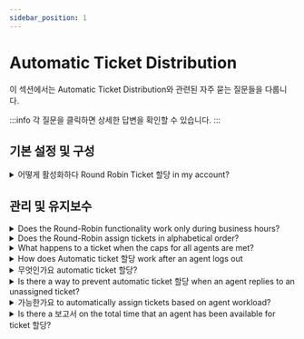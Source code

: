 ```yaml
---
sidebar_position: 1
---
```


# Automatic Ticket Distribution

이 섹션에서는 Automatic Ticket Distribution와 관련된 자주 묻는 질문들을 다룹니다.

:::info
각 질문을 클릭하면 상세한 답변을 확인할 수 있습니다.
:::


## 기본 설정 및 구성

<details>
<summary>어떻게 활성화하다 Round Robin Ticket 할당 in my account?</summary>

<p dir="ltr">Within Freshdesk, you would have the option to automatically assign tickets to agents within a group, in round-robin. To enable automatic ticket assignment for a group, please navigate to <strong>Admin &gt; Team &gt; Groups &gt;</strong> Edit(corresponding to the group) and turn on "<strong>Automatic Ticket Assignment</strong>". You could choose the mode of Automatic Ticket assignment as " Round Robin".</p><p><br /></p><p>Note: This feature is available only in the Estate and Forest plans.</p>

</details>


## 관리 및 유지보수

<details>
<summary>Does the Round-Robin functionality work only during business hours?</summary>

<p ><span style={{ fontSize: "16px" }}>The round robin feature or the automatic assignment functionality would work whenever the icon next to the profile photo is togged on. This is not tied to the business hours. </span></p><p ><br /></p><p ><span style={{ fontSize: "16px" }}>As of now, this feature will work irrespective of the portal's business hours. Even if the agent turns on auto ticket assignment during <strong>non-business hours</strong>, the system will continue assigning the tickets to that agent. </span></p><p ><br /></p><p ><span style={{ fontSize: "16px" }}>A workaround would be to not give the agent the permission to turn on the automatic assignment by unchecking <strong>"Allow agents to change their availability for automatic ticket assignment" - </strong>this would give the admins to control the ticket assignment and could manually switch on round robin during business hours in <strong>Dashboard -&gt; Available agents -&gt; ticket assignment.</strong></span></p><p ><strong><span style={{ fontSize: "16px" }}></span></strong></p><p></p><p><br /></p><p></p><p ><span style={{ fontSize: "16px" }}></span></p><p><br /></p>

</details>

<details>
<summary>Does the Round-Robin assign tickets in alphabetical order?</summary>

<p><span style={{ fontSize: "16px" }}>The auto-assignment feature will assign the tickets to the agents as per the order in which they have been added to the group. For example, if agents C, A, and B are added to a group in that order and if they are all online to accept tickets, the tickets will also be assigned in the same order. </span></p><p><span style={{ fontSize: "16px" }}><br /></span></p><p><span style={{ fontSize: "16px" }}>Therefore, if the tickets have to be assigned in alphabetical order, please manually rearrange them accordingly in <strong dir="ltr">Admin &gt; Team &gt; Groups &gt; click on edit</strong> to achieve this.</span></p>

</details>

<details>
<summary>What happens to a ticket when the caps for all agents are met?</summary>

<p><span style={{ fontSize: "16px" }}>When all available agents reach their ticket cap when you have automatic assignment turned on, new incoming tickets will be queued in the unassigned bucket. </span></p><p><br /></p><p><span style={{ fontSize: "16px" }}>Please check the cap in<strong dir="ltr"> Admin &gt; Team &gt; Groups &gt; click on edit </strong>next to the one you would want to check this for and see the number listed in maximum tickets per agent under <strong>"Load Balanced ticket assignment."</strong></span></p><p><br /></p><p><span style={{ fontSize: "16px" }}>These will be assigned when any one of the agent's ticket count falls below the capped level.</span></p>

</details>

<details>
<summary>How does Automatic ticket 할당 work after an agent logs out</summary>

<p ><span dir="ltr" style={{ fontSize: "16px" }}>This depends on whether an agent is a part of groups for which availability is managed centrally by admins ( can be configured under Admin-&gt; Groups)</span></p><p ><br /></p><p ><span dir="ltr" style={{ fontSize: "16px" }}><img src="#" style={{ width: "auto" }} class="fr-fil fr-dib fr-bordered" /></span><br /></p><p style={{ boxSizing: "border-box", marginBottom: "0px", marginLeft: "0px", fontSize: "13px", lineHeight: "18px", wordBreak: "normal", overflowWrap: "break-word", color: "rgb(0, 0, 0)", fontFamily: "-apple-system, ", fontWeight: "400", textAlign: "left", textIndent: "0px" }}><span dir="ltr" style={{ boxSizing: "border-box", fontSize: "16px" }}><strong dir="ltr" style={{ boxSizing: "border-box", fontWeight: "700" }}>Case 1- Agents have the ability to manage statuses&nbsp;</strong></span><strong style={{ boxSizing: "border-box", fontWeight: "700" }}><br /></strong></p><p style={{ boxSizing: "border-box", marginBottom: "0px", marginLeft: "0px", fontSize: "13px", lineHeight: "18px", wordBreak: "normal", overflowWrap: "break-word", color: "rgb(0, 0, 0)", fontFamily: "-apple-system, ", fontWeight: "400", textAlign: "left", textIndent: "0px" }}><span dir="ltr" style={{ boxSizing: "border-box", fontSize: "16px" }}>If agents have access to change their availability in all the groups that they're a part of, they become unavailable for automatic assignment when they log out.</span></p><p ><br /></p><p ><span dir="ltr" style={{ fontSize: "16px" }}><strong dir="ltr">Case 2- Agent's availability is centrally managed.</strong></span><strong ><br /></strong></p><p ><span dir="ltr" style={{ fontSize: "16px" }}>If an agent is a part of one or more groups where availability is managed centrally by Admins, the agent's availability prior to logging out is considered for automatic routing.&nbsp;</span></p><p ><br /></p><p ><span dir="ltr" style={{ fontSize: "16px" }}>For example, say Agent A and Agent B are part of groups where availability is managed centrally by admins. Agent A's status is available when they log out. Agent B's status is unavailable when they log out. Tickets will continue being assigned to agent A since they were available at the time of log out.</span></p><p ><br /></p><p ><br /></p><p ><br /></p>

</details>

<details>
<summary>무엇인가요 automatic ticket 할당?</summary>

<p dir="ltr" style={{ lineHeight: "1.38", marginBottom: "0pt" }}><span dir="ltr" style={{ fontSize: "12pt", fontFamily: "Arial", color: "rgb(0, 0, 0)", fontWeight: "400" }}>You can automatically assign tickets to agents in various groups by enabling the automatic assignment option for the corresponding group. Below are the steps to enable that;</span></p><p style={{ fontFamily: "Arial" }}><span style={{ fontFamily: "Helvetica Neue" }}><br /></span></p><ol style={{ marginBottom: "0px", paddingInlineStart: "48px", fontFamily: "Arial" }}><li dir="ltr" style={{ listStyleType: "decimal", fontSize: "12pt", fontFamily: "Arial", color: "rgb(0, 0, 0)", fontWeight: "400" }}><p dir="ltr" style={{ lineHeight: "1.38", marginBottom: "0pt", fontFamily: "Arial" }}><span style={{ fontFamily: "Helvetica Neue" }}><span style={{ fontSize: "12pt", color: "rgb(0, 0, 0)", fontWeight: "400", fontFamily: "Arial" }}>Login to your Freshdesk account as an&nbsp;</span><span style={{ fontSize: "12pt", color: "rgb(0, 0, 0)", fontWeight: "700", fontFamily: "Arial" }}>administrator</span><span style={{ fontSize: "12pt", color: "rgb(0, 0, 0)", fontWeight: "400", fontFamily: "Arial" }}>.</span></span></p></li><li dir="ltr" style={{ listStyleType: "decimal", fontSize: "12pt", fontFamily: "Arial", color: "rgb(0, 0, 0)", fontWeight: "400" }}><p dir="ltr" style={{ lineHeight: "1.38", marginBottom: "0pt", fontFamily: "Arial" }}><span style={{ fontFamily: "Helvetica Neue" }}><span style={{ fontSize: "12pt", color: "rgb(0, 0, 0)", fontWeight: "400", fontFamily: "Arial" }}>Navigate to&nbsp;</span><span style={{ fontSize: "12pt", color: "rgb(0, 0, 0)", fontWeight: "700", fontFamily: "Arial" }}>Admin</span><span style={{ fontSize: "12pt", color: "rgb(0, 0, 0)", fontWeight: "400", fontFamily: "Arial" }}>&nbsp;from the menu. Under&nbsp;</span><span style={{ fontSize: "12pt", color: "rgb(0, 0, 0)", fontWeight: "700", fontFamily: "Arial" }}>Team</span><span style={{ fontSize: "12pt", color: "rgb(0, 0, 0)", fontWeight: "400", fontFamily: "Arial" }}>, click on&nbsp;</span><span style={{ fontSize: "12pt", color: "rgb(0, 0, 0)", fontWeight: "700", fontFamily: "Arial" }}>Groups</span><span style={{ fontSize: "12pt", color: "rgb(0, 0, 0)", fontWeight: "400", fontFamily: "Arial" }}>.</span></span></p></li><li dir="ltr" style={{ listStyleType: "decimal", fontSize: "12pt", fontFamily: "Arial", color: "rgb(0, 0, 0)", fontWeight: "400" }}><p dir="ltr" style={{ lineHeight: "1.38", marginBottom: "0pt", fontFamily: "Arial" }}><span style={{ fontFamily: "Helvetica Neue" }}><span style={{ fontSize: "12pt", color: "rgb(0, 0, 0)", fontWeight: "400", fontFamily: "Arial" }}>Select the group for which you want to enable automatic assignment and click the&nbsp;</span><span style={{ fontSize: "12pt", color: "rgb(0, 0, 0)", fontWeight: "700", fontFamily: "Arial" }}>‘Edit’</span><span style={{ fontSize: "12pt", color: "rgb(0, 0, 0)", fontWeight: "400", fontFamily: "Arial" }}>&nbsp;icon.</span></span></p></li><li dir="ltr" style={{ listStyleType: "decimal", fontSize: "12pt", fontFamily: "Arial", color: "rgb(0, 0, 0)", fontWeight: "400" }}><p dir="ltr" style={{ lineHeight: "1.38", marginBottom: "0pt", fontFamily: "Arial" }}><span style={{ fontFamily: "Helvetica Neue" }}><span style={{ fontSize: "12pt", color: "rgb(0, 0, 0)", fontWeight: "400", fontFamily: "Arial" }}>Go to Group Properties and enable ‘</span><span dir="ltr" style={{ fontSize: "12pt", color: "rgb(0, 0, 0)", fontWeight: "700", fontFamily: "Arial" }}>Automatic ticket assignment.</span><span style={{ fontSize: "12pt", color: "rgb(0, 0, 0)", fontWeight: "400", fontFamily: "Arial" }}>’</span></span></p></li><li dir="ltr" style={{ listStyleType: "decimal", fontSize: "12pt", fontFamily: "Arial", color: "rgb(0, 0, 0)", fontWeight: "400" }}><p dir="ltr" style={{ lineHeight: "1.38", marginBottom: "0pt", fontFamily: "Arial" }}><span style={{ fontFamily: "Helvetica Neue" }}><span style={{ fontSize: "12pt", color: "rgb(0, 0, 0)", fontWeight: "400", fontFamily: "Arial" }}>Choose the appropriate assignment mode and agent availability parameter.</span></span></p></li><li dir="ltr" style={{ listStyleType: "decimal", fontSize: "12pt", fontFamily: "Arial", color: "rgb(0, 0, 0)", fontWeight: "400" }}><p dir="ltr" style={{ lineHeight: "1.38", marginBottom: "0pt", fontFamily: "Arial" }}><span style={{ fontFamily: "Helvetica Neue" }}><span style={{ fontSize: "12pt", color: "rgb(0, 0, 0)", fontWeight: "400", fontFamily: "Arial" }}>Click&nbsp;</span><span style={{ fontSize: "12pt", color: "rgb(0, 0, 0)", fontWeight: "700", fontFamily: "Arial" }}>‘Save’</span><span dir="ltr" style={{ fontSize: "12pt", color: "rgb(0, 0, 0)", fontWeight: "400", fontFamily: "Arial" }}>&nbsp;to update the group settings.</span></span><br /><br /></p></li></ol><p dir="ltr" style={{ lineHeight: "1.38", marginBottom: "0pt" }}><span style={{ fontFamily: "Helvetica Neue" }}><span dir="ltr" style={{ fontSize: "12pt", color: "rgb(0, 0, 0)", fontWeight: "400", fontFamily: "Arial" }}><img src="#" style={{ width: "702px", display: "block", float: "none", verticalAlign: "top", margin: "5px auto", textAlign: "center" }} class="fr-dib fr-bordered fr-shadow" /></span></span></p><p dir="ltr" style={{ lineHeight: "1.38", marginBottom: "0pt" }}><br /><span style={{ fontFamily: "Helvetica Neue" }}><span style={{ fontSize: "12pt", color: "rgb(0, 0, 0)", fontWeight: "400", fontFamily: "Arial" }}>Please reach out to&nbsp;</span><a href="mailto:support@freshdesk.com" style={{ fontFamily: "Arial" }}><span style={{ fontSize: "12pt", color: "rgb(17, 85, 204)", fontWeight: "400", textDecorationSkipInk: "none", fontFamily: "Arial" }}>support@freshdesk.com</span></a></span><span dir="ltr" style={{ fontSize: "12pt", fontFamily: "Arial", color: "rgb(0, 0, 0)", fontWeight: "400" }}>&nbsp;if you require further assistance.</span></p>

</details>

<details>
<summary>Is there a way to prevent automatic ticket 할당 when an agent replies to an unassigned ticket?</summary>

<p>The automatic ticket assignment would be caused by the action of the automation rule that runs on ticket updates - 'Automatically assign the ticket to the first responder'. </p><p><br /></p><p dir="ltr">You could disable this rule if you'd like to have the ticket assigned before being responded to. Go to <strong>Admin &gt; Workflows &gt; Automations &gt; Ticket Updates</strong> toggle this off.</p>

</details>

<details>
<summary>가능한가요 to automatically assign tickets based on agent workload?</summary>

<p><span style={{ fontSize: "16px" }}>Yes, Freshdesk has a feature called <strong>Load-based ticket assignment</strong>, using which tickets could be assigned within a group, based on the current ticket load for an agent. </span></p><p><br /></p><p><span style={{ fontSize: "16px" }}>Please navigate to <strong dir="ltr">Admin &gt; Team &gt; Groups &gt; click on edit </strong>next to the group for which this feature has to be enabled and choose the <strong>"Load Balanced Ticket Assignment" </strong>radio button under automatic ticket assignment. </span></p><p><br /></p><p><br /></p>

</details>

<details>
<summary>Is there a 보고서 on the total time that an agent has been available for ticket 할당?</summary>

<p dir="ltr"><span class="" style={{ fontSize: "16px" }}>Currently,</span><span style={{ fontSize: "16px" }}> it is not possible to report on the time duration for which the agent has been available to accept tickets through the<strong> "Automatic ticket assignment"</strong> feature. </span></p><p dir="ltr" ><br /></p><p dir="ltr" ><span style={{ fontSize: "16px" }}>However, please navigate to the <strong>D</strong><strong>ashboard -&gt; agent availability -&gt; ticket assignment </strong>where as an Admin you would be able to see the number of hours since when the agent has been automatically receiving tickets.</span></p>

</details>

